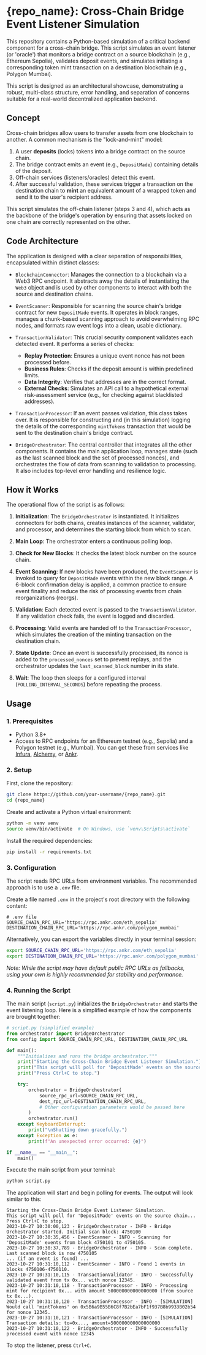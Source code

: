 # {repo_name}: Cross-Chain Bridge Event Listener Simulation

This repository contains a Python-based simulation of a critical backend component for a cross-chain bridge. This script simulates an event listener (or 'oracle') that monitors a bridge contract on a source blockchain (e.g., Ethereum Sepolia), validates deposit events, and simulates initiating a corresponding token mint transaction on a destination blockchain (e.g., Polygon Mumbai).

This script is designed as an architectural showcase, demonstrating a robust, multi-class structure, error handling, and separation of concerns suitable for a real-world decentralized application backend.

## Concept

Cross-chain bridges allow users to transfer assets from one blockchain to another. A common mechanism is the "lock-and-mint" model:
1.  A user **deposits** (locks) tokens into a bridge contract on the source chain.
2.  The bridge contract emits an event (e.g., `DepositMade`) containing details of the deposit.
3.  Off-chain services (listeners/oracles) detect this event.
4.  After successful validation, these services trigger a transaction on the destination chain to **mint** an equivalent amount of a wrapped token and send it to the user's recipient address.

This script simulates the off-chain listener (steps 3 and 4), which acts as the backbone of the bridge's operation by ensuring that assets locked on one chain are correctly represented on the other.

## Code Architecture

The application is designed with a clear separation of responsibilities, encapsulated within distinct classes:

-   `BlockchainConnector`: Manages the connection to a blockchain via a Web3 RPC endpoint. It abstracts away the details of instantiating the `Web3` object and is used by other components to interact with both the source and destination chains.

-   `EventScanner`: Responsible for scanning the source chain's bridge contract for new `DepositMade` events. It operates in block ranges, manages a chunk-based scanning approach to avoid overwhelming RPC nodes, and formats raw event logs into a clean, usable dictionary.

-   `TransactionValidator`: This crucial security component validates each detected event. It performs a series of checks:
    -   **Replay Protection**: Ensures a unique event nonce has not been processed before.
    -   **Business Rules**: Checks if the deposit amount is within predefined limits.
    -   **Data Integrity**: Verifies that addresses are in the correct format.
    -   **External Checks**: Simulates an API call to a hypothetical external risk-assessment service (e.g., for checking against blacklisted addresses).

-   `TransactionProcessor`: If an event passes validation, this class takes over. It is responsible for constructing and (in this simulation) logging the details of the corresponding `mintTokens` transaction that would be sent to the destination chain's bridge contract.

-   `BridgeOrchestrator`: The central controller that integrates all the other components. It contains the main application loop, manages state (such as the last scanned block and the set of processed nonces), and orchestrates the flow of data from scanning to validation to processing. It also includes top-level error handling and resilience logic.

## How it Works

The operational flow of the script is as follows:

1.  **Initialization**: The `BridgeOrchestrator` is instantiated. It initializes connectors for both chains, creates instances of the scanner, validator, and processor, and determines the starting block from which to scan.

2.  **Main Loop**: The orchestrator enters a continuous polling loop.

3.  **Check for New Blocks**: It checks the latest block number on the source chain.

4.  **Event Scanning**: If new blocks have been produced, the `EventScanner` is invoked to query for `DepositMade` events within the new block range. A 6-block confirmation delay is applied, a common practice to ensure event finality and reduce the risk of processing events from chain reorganizations (reorgs).

5.  **Validation**: Each detected event is passed to the `TransactionValidator`. If any validation check fails, the event is logged and discarded.

6.  **Processing**: Valid events are handed off to the `TransactionProcessor`, which simulates the creation of the minting transaction on the destination chain.

7.  **State Update**: Once an event is successfully processed, its nonce is added to the `processed_nonces` set to prevent replays, and the orchestrator updates the `last_scanned_block` number in its state.

8.  **Wait**: The loop then sleeps for a configured interval (`POLLING_INTERVAL_SECONDS`) before repeating the process.

## Usage

### 1. Prerequisites
- Python 3.8+
- Access to RPC endpoints for an Ethereum testnet (e.g., Sepolia) and a Polygon testnet (e.g., Mumbai). You can get these from services like [Infura](https://infura.io), [Alchemy](https://www.alchemy.com), or [Ankr](https://www.ankr.com/rpc/).

### 2. Setup

First, clone the repository:
```bash
git clone https://github.com/your-username/{repo_name}.git
cd {repo_name}
```

Create and activate a Python virtual environment:
```bash
python -m venv venv
source venv/bin/activate  # On Windows, use `venv\Scripts\activate`
```

Install the required dependencies:
```bash
pip install -r requirements.txt
```

### 3. Configuration

The script reads RPC URLs from environment variables. The recommended approach is to use a `.env` file.

Create a file named `.env` in the project's root directory with the following content:
```dotenv
# .env file
SOURCE_CHAIN_RPC_URL='https://rpc.ankr.com/eth_sepolia'
DESTINATION_CHAIN_RPC_URL='https://rpc.ankr.com/polygon_mumbai'
```

Alternatively, you can export the variables directly in your terminal session:
```bash
export SOURCE_CHAIN_RPC_URL='https://rpc.ankr.com/eth_sepolia'
export DESTINATION_CHAIN_RPC_URL='https://rpc.ankr.com/polygon_mumbai'
```

_Note: While the script may have default public RPC URLs as fallbacks, using your own is highly recommended for stability and performance._

### 4. Running the Script

The main script (`script.py`) initializes the `BridgeOrchestrator` and starts the event listening loop. Here is a simplified example of how the components are brought together:

```python
# script.py (simplified example)
from orchestrator import BridgeOrchestrator
from config import SOURCE_CHAIN_RPC_URL, DESTINATION_CHAIN_RPC_URL

def main():
    """Initializes and runs the bridge orchestrator."""
    print("Starting the Cross-Chain Bridge Event Listener Simulation.")
    print("This script will poll for 'DepositMade' events on the source chain...")
    print("Press Ctrl+C to stop.")

    try:
        orchestrator = BridgeOrchestrator(
            source_rpc_url=SOURCE_CHAIN_RPC_URL,
            dest_rpc_url=DESTINATION_CHAIN_RPC_URL,
            # Other configuration parameters would be passed here
        )
        orchestrator.run()
    except KeyboardInterrupt:
        print("\nShutting down gracefully.")
    except Exception as e:
        print(f"An unexpected error occurred: {e}")

if __name__ == "__main__":
    main()
```

Execute the main script from your terminal:
```bash
python script.py
```

The application will start and begin polling for events. The output will look similar to this:

```
Starting the Cross-Chain Bridge Event Listener Simulation.
This script will poll for 'DepositMade' events on the source chain...
Press Ctrl+C to stop.
2023-10-27 10:30:00,123 - BridgeOrchestrator - INFO - Bridge Orchestrator started. Initial scan block: 4750100
2023-10-27 10:30:35,456 - EventScanner - INFO - Scanning for 'DepositMade' events from block 4750101 to 4750105.
2023-10-27 10:30:37,789 - BridgeOrchestrator - INFO - Scan complete. Last scanned block is now 4750105
... (if an event is found) ...
2023-10-27 10:31:10,112 - EventScanner - INFO - Found 1 events in blocks 4750106-4750110.
2023-10-27 10:31:10,115 - TransactionValidator - INFO - Successfully validated event from tx 0x... with nonce 12345.
2023-10-27 10:31:10,118 - TransactionProcessor - INFO - Processing mint for recipient 0x... with amount 500000000000000000 (from source tx 0x...).
2023-10-27 10:31:10,120 - TransactionProcessor - INFO - [SIMULATION] Would call 'mintTokens' on 0x5B6a9B55B6C8f7B2bEa7bF1f937B8b9933B02b54 for nonce 12345.
2023-10-27 10:31:10,121 - TransactionProcessor - INFO - [SIMULATION] Transaction details: to=0x..., amount=500000000000000000
2023-10-27 10:31:10,122 - BridgeOrchestrator - INFO - Successfully processed event with nonce 12345
```

To stop the listener, press `Ctrl+C`.